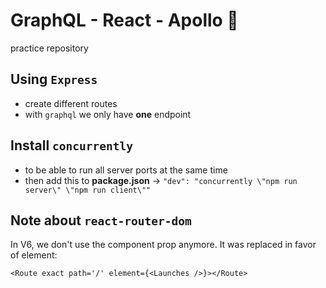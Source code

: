 # GraphQL - React - Apollo 🚀

practice repository

## Using `Express`

- create different routes
- with `graphql` we only have **one** endpoint

## Install `concurrently`

- to be able to run all server ports at the same time
- then add this to **package.json** -> `"dev": "concurrently \"npm run server\" \"npm run client\""`

## Note about `react-router-dom`

In V6, we don't use the component prop anymore. It was replaced in favor of element:

`<Route exact path='/' element={<Launches />}></Route>`
